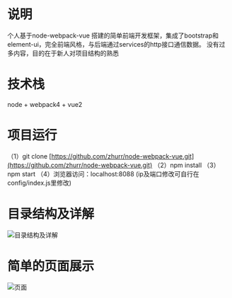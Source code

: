 # 说明
个人基于node-webpack-vue 搭建的简单前端开发框架，集成了bootstrap和element-ui，完全前端风格，与后端通过services的http接口通信数据。
没有过多内容，目的在于新人对项目结构的熟悉

# 技术栈
node + webpack4 + vue2

# 项目运行
（1）git clone [https://github.com/zhurr/node-webpack-vue.git](https://github.com/zhurr/node-webpack-vue.git)
（2）npm install
（3）npm start
（4）浏览器访问：localhost:8088 (ip及端口修改可自行在config/index.js里修改)

# 目录结构及详解
![目录结构及详解](https://github.com/zhurr/node-webpack-vue/raw/master/Screenshots/files-description.jpg)

# 简单的页面展示
![页面](https://github.com/zhurr/node-webpack-vue/raw/master/Screenshots/page.jpg)
